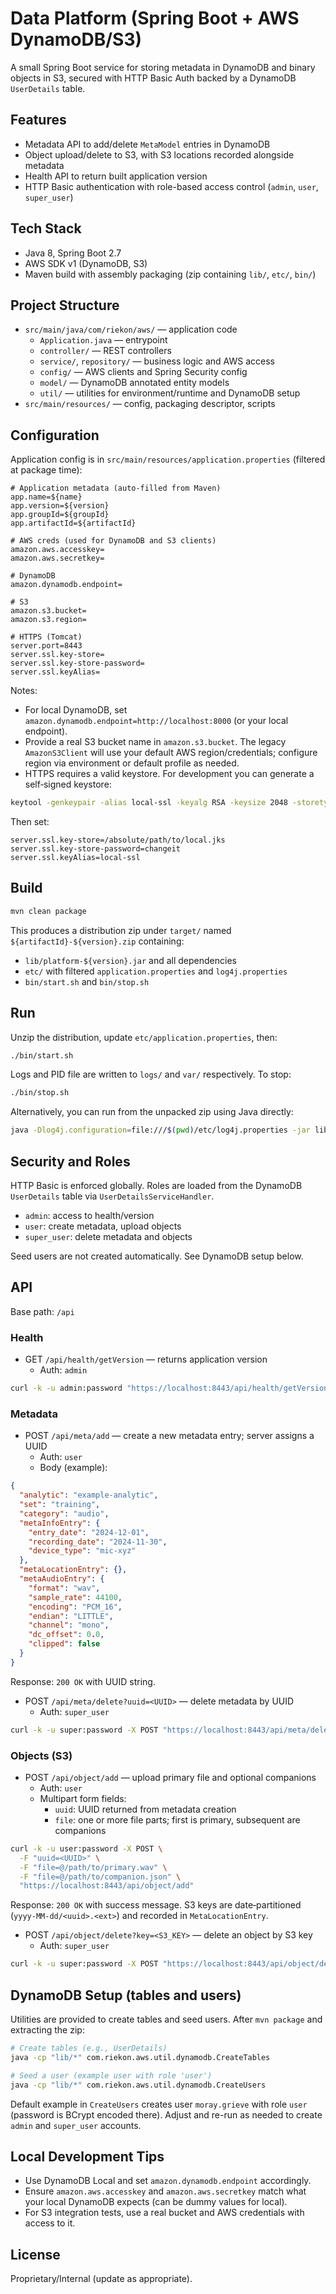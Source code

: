 # Data Platform (Spring Boot + AWS DynamoDB/S3)

A small Spring Boot service for storing metadata in DynamoDB and binary objects in S3, secured with HTTP Basic Auth backed by a DynamoDB `UserDetails` table.

## Features
- Metadata API to add/delete `MetaModel` entries in DynamoDB
- Object upload/delete to S3, with S3 locations recorded alongside metadata
- Health API to return built application version
- HTTP Basic authentication with role-based access control (`admin`, `user`, `super_user`)

## Tech Stack
- Java 8, Spring Boot 2.7
- AWS SDK v1 (DynamoDB, S3)
- Maven build with assembly packaging (zip containing `lib/`, `etc/`, `bin/`)

## Project Structure
- `src/main/java/com/riekon/aws/` — application code
  - `Application.java` — entrypoint
  - `controller/` — REST controllers
  - `service/`, `repository/` — business logic and AWS access
  - `config/` — AWS clients and Spring Security config
  - `model/` — DynamoDB annotated entity models
  - `util/` — utilities for environment/runtime and DynamoDB setup
- `src/main/resources/` — config, packaging descriptor, scripts

## Configuration
Application config is in `src/main/resources/application.properties` (filtered at package time):

```properties
# Application metadata (auto-filled from Maven)
app.name=${name}
app.version=${version}
app.groupId=${groupId}
app.artifactId=${artifactId}

# AWS creds (used for DynamoDB and S3 clients)
amazon.aws.accesskey=
amazon.aws.secretkey=

# DynamoDB
amazon.dynamodb.endpoint=

# S3
amazon.s3.bucket=
amazon.s3.region=

# HTTPS (Tomcat)
server.port=8443
server.ssl.key-store=
server.ssl.key-store-password=
server.ssl.keyAlias=
```

Notes:
- For local DynamoDB, set `amazon.dynamodb.endpoint=http://localhost:8000` (or your local endpoint).
- Provide a real S3 bucket name in `amazon.s3.bucket`. The legacy `AmazonS3Client` will use your default AWS region/credentials; configure region via environment or default profile as needed.
- HTTPS requires a valid keystore. For development you can generate a self‑signed keystore:

```bash
keytool -genkeypair -alias local-ssl -keyalg RSA -keysize 2048 -storetype JKS -keystore local.jks -validity 3650
```

Then set:

```properties
server.ssl.key-store=/absolute/path/to/local.jks
server.ssl.key-store-password=changeit
server.ssl.keyAlias=local-ssl
```

## Build

```bash
mvn clean package
```

This produces a distribution zip under `target/` named `${artifactId}-${version}.zip` containing:
- `lib/platform-${version}.jar` and all dependencies
- `etc/` with filtered `application.properties` and `log4j.properties`
- `bin/start.sh` and `bin/stop.sh`

## Run
Unzip the distribution, update `etc/application.properties`, then:

```bash
./bin/start.sh
```

Logs and PID file are written to `logs/` and `var/` respectively. To stop:

```bash
./bin/stop.sh
```

Alternatively, you can run from the unpacked zip using Java directly:

```bash
java -Dlog4j.configuration=file:///$(pwd)/etc/log4j.properties -jar lib/platform-<version>.jar
```

## Security and Roles
HTTP Basic is enforced globally. Roles are loaded from the DynamoDB `UserDetails` table via `UserDetailsServiceHandler`.

- `admin`: access to health/version
- `user`: create metadata, upload objects
- `super_user`: delete metadata and objects

Seed users are not created automatically. See DynamoDB setup below.

## API
Base path: `/api`

### Health
- GET `/api/health/getVersion` — returns application version
  - Auth: `admin`

```bash
curl -k -u admin:password "https://localhost:8443/api/health/getVersion"
```

### Metadata
- POST `/api/meta/add` — create a new metadata entry; server assigns a UUID
  - Auth: `user`
  - Body (example):

```json
{
  "analytic": "example-analytic",
  "set": "training",
  "category": "audio",
  "metaInfoEntry": {
    "entry_date": "2024-12-01",
    "recording_date": "2024-11-30",
    "device_type": "mic-xyz"
  },
  "metaLocationEntry": {},
  "metaAudioEntry": {
    "format": "wav",
    "sample_rate": 44100,
    "encoding": "PCM_16",
    "endian": "LITTLE",
    "channel": "mono",
    "dc_offset": 0.0,
    "clipped": false
  }
}
```

Response: `200 OK` with UUID string.

- POST `/api/meta/delete?uuid=<UUID>` — delete metadata by UUID
  - Auth: `super_user`

```bash
curl -k -u super:password -X POST "https://localhost:8443/api/meta/delete?uuid=<UUID>"
```

### Objects (S3)
- POST `/api/object/add` — upload primary file and optional companions
  - Auth: `user`
  - Multipart form fields:
    - `uuid`: UUID returned from metadata creation
    - `file`: one or more file parts; first is primary, subsequent are companions

```bash
curl -k -u user:password -X POST \
  -F "uuid=<UUID>" \
  -F "file=@/path/to/primary.wav" \
  -F "file=@/path/to/companion.json" \
  "https://localhost:8443/api/object/add"
```

Response: `200 OK` with success message. S3 keys are date‑partitioned (`yyyy-MM-dd/<uuid>.<ext>`) and recorded in `MetaLocationEntry`.

- POST `/api/object/delete?key=<S3_KEY>` — delete an object by S3 key
  - Auth: `super_user`

```bash
curl -k -u super:password -X POST "https://localhost:8443/api/object/delete?key=2025-01-01/<uuid>.wav"
```

## DynamoDB Setup (tables and users)
Utilities are provided to create tables and seed users. After `mvn package` and extracting the zip:

```bash
# Create tables (e.g., UserDetails)
java -cp "lib/*" com.riekon.aws.util.dynamodb.CreateTables

# Seed a user (example user with role 'user')
java -cp "lib/*" com.riekon.aws.util.dynamodb.CreateUsers
```

Default example in `CreateUsers` creates user `moray.grieve` with role `user` (password is BCrypt encoded there). Adjust and re-run as needed to create `admin` and `super_user` accounts.

## Local Development Tips
- Use DynamoDB Local and set `amazon.dynamodb.endpoint` accordingly.
- Ensure `amazon.aws.accesskey` and `amazon.aws.secretkey` match what your local DynamoDB expects (can be dummy values for local).
- For S3 integration tests, use a real bucket and AWS credentials with access to it.

## License
Proprietary/Internal (update as appropriate).
